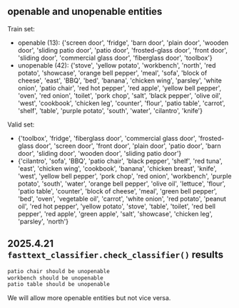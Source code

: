 ## openable and unopenable entities

Train set:

* openable (13): {'screen door', 'fridge', 'barn door', 'plain door', 'wooden door', 'sliding patio door', 'patio door', 'frosted-glass door', 'front door', 'sliding door', 'commercial glass door', 'fiberglass door', 'toolbox'}
* unopenable (42): {'stove', 'yellow potato', 'workbench', 'north', 'red potato', 'showcase', 'orange bell pepper', 'meal', 'sofa', 'block of cheese', 'east', 'BBQ', 'bed', 'banana', 'chicken wing', 'parsley', 'white onion', 'patio chair', 'red hot pepper', 'red apple', 'yellow bell pepper', 'oven', 'red onion', 'toilet', 'pork chop', 'salt', 'black pepper', 'olive oil', 'west', 'cookbook', 'chicken leg', 'counter', 'flour', 'patio table', 'carrot', 'shelf', 'table', 'purple potato', 'south', 'water', 'cilantro', 'knife'}

Valid set:

* {'toolbox', 'fridge', 'fiberglass door', 'commercial glass door', 'frosted-glass door', 'screen door', 'front door', 'plain door', 'patio door', 'barn door', 'sliding door', 'wooden door', 'sliding patio door'}
* {'cilantro', 'sofa', 'BBQ', 'patio chair', 'black pepper', 'shelf', 'red tuna', 'east', 'chicken wing', 'cookbook', 'banana', 'chicken breast', 'knife', 'west', 'yellow bell pepper', 'pork chop', 'red onion', 'workbench', 'purple potato', 'south', 'water', 'orange bell pepper', 'olive oil', 'lettuce', 'flour', 'patio table', 'counter', 'block of cheese', 'meal', 'green bell pepper', 'bed', 'oven', 'vegetable oil', 'carrot', 'white onion', 'red potato', 'peanut oil', 'red hot pepper', 'yellow potato', 'stove', 'table', 'toilet', 'red bell pepper', 'red apple', 'green apple', 'salt', 'showcase', 'chicken leg', 'parsley', 'north'}


## 2025.4.21 `fasttext_classifier.check_classifier()` results

``` txt
patio chair should be unopenable
workbench should be unopenable
patio table should be unopenable
```

We will allow more openable entities but not vice versa.